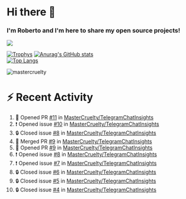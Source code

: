 # Hi there 👋
### I'm Roberto and I'm here to share my open source projects!

<img src="https://komarev.com/ghpvc/?username=mastercruelty&label=Profile views&color=0e75b6"><br>

[![Trophys](https://github-profile-trophy.vercel.app/?username=mastercruelty)](https://github.com/ryo-ma/github-profile-trophy)
[![Anurag's GitHub stats](https://github-readme-stats.vercel.app/api?username=mastercruelty&show_icons=true&theme=tokyonight)](https://github.com/anuraghazra/github-readme-stats)<br>
[![Top Langs](https://github-readme-stats.vercel.app/api/top-langs/?username=mastercruelty&langs_count=10&hide=jupyter%20notebook&exclude_repo=Alarm-project&layout=compact&theme=tokyonight)](https://github.com/anuraghazra/github-readme-stats)
<p><img align="center" src="https://github-readme-streak-stats.herokuapp.com/?user=mastercruelty&" alt="mastercruelty" /></p>

# :zap: Recent Activity
<!--START_SECTION:activity-->
1. 💪 Opened PR [#11](https://github.com/MasterCruelty/TelegramChatInsights/pull/11) in [MasterCruelty/TelegramChatInsights](https://github.com/MasterCruelty/TelegramChatInsights)
2. ❗ Opened issue [#10](https://github.com/MasterCruelty/TelegramChatInsights/issues/10) in [MasterCruelty/TelegramChatInsights](https://github.com/MasterCruelty/TelegramChatInsights)
3. 🔒 Closed issue [#8](https://github.com/MasterCruelty/TelegramChatInsights/issues/8) in [MasterCruelty/TelegramChatInsights](https://github.com/MasterCruelty/TelegramChatInsights)
4. 🎉 Merged PR [#9](https://github.com/MasterCruelty/TelegramChatInsights/pull/9) in [MasterCruelty/TelegramChatInsights](https://github.com/MasterCruelty/TelegramChatInsights)
5. 💪 Opened PR [#9](https://github.com/MasterCruelty/TelegramChatInsights/pull/9) in [MasterCruelty/TelegramChatInsights](https://github.com/MasterCruelty/TelegramChatInsights)
6. ❗ Opened issue [#8](https://github.com/MasterCruelty/TelegramChatInsights/issues/8) in [MasterCruelty/TelegramChatInsights](https://github.com/MasterCruelty/TelegramChatInsights)
7. ❗ Opened issue [#7](https://github.com/MasterCruelty/TelegramChatInsights/issues/7) in [MasterCruelty/TelegramChatInsights](https://github.com/MasterCruelty/TelegramChatInsights)
8. 🔒 Closed issue [#6](https://github.com/MasterCruelty/TelegramChatInsights/issues/6) in [MasterCruelty/TelegramChatInsights](https://github.com/MasterCruelty/TelegramChatInsights)
9. 🔒 Closed issue [#5](https://github.com/MasterCruelty/TelegramChatInsights/issues/5) in [MasterCruelty/TelegramChatInsights](https://github.com/MasterCruelty/TelegramChatInsights)
10. 🔒 Closed issue [#4](https://github.com/MasterCruelty/TelegramChatInsights/issues/4) in [MasterCruelty/TelegramChatInsights](https://github.com/MasterCruelty/TelegramChatInsights)
<!--END_SECTION:activity-->
